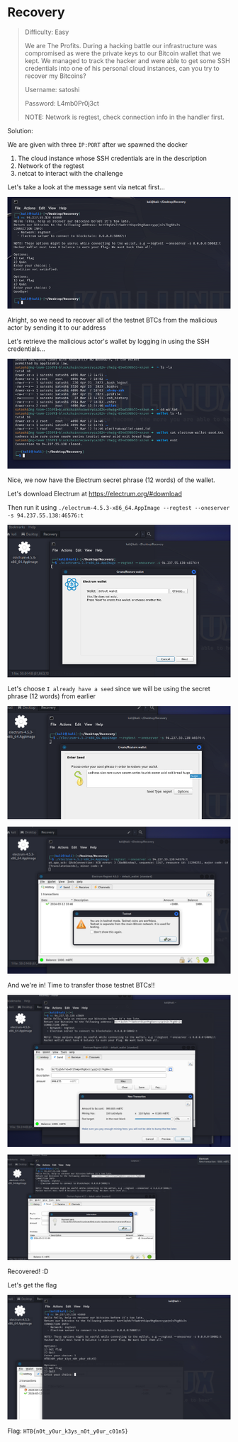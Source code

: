 # Recovery

> Difficulty: Easy
>
> We are The Profits. During a hacking battle our infrastructure was compromised as were the private keys to our Bitcoin wallet that we kept.
> We managed to track the hacker and were able to get some SSH credentials into one of his personal cloud instances, can you try to recover my Bitcoins?
> 
> Username: satoshi
> 
> Password: L4mb0Pr0j3ct
> 
> NOTE: Network is regtest, check connection info in the handler first.

Solution:

We are given with three `IP:PORT` after we spawned the docker
1. The cloud instance whose SSH credentials are in the description
2. Network of the regtest
3. netcat to interact with the challenge

Let's take a look at the message sent via netcat first...

![image](1.png)

Alright, so we need to recover all of the testnet BTCs from the malicious actor by sending it to our address

Let's retrieve the malicious actor's wallet by logging in using the SSH credentials...

![image](2.png)

Nice, we now have the Electrum secret phrase (12 words) of the wallet.

Let's download Electrum at https://electrum.org/#download

Then run it using `./electrum-4.5.3-x86_64.AppImage --regtest --oneserver -s 94.237.55.138:46576:t`

![image](3.png)

Let's choose `I already have a seed` since we will be using the secret phrase (12 words) from earlier

![image](4.png)

![image](5.png)

And we're in! Time to transfer those testnet BTCs!!

![image](6.png)

![image](7.png)

Recovered! :D

Let's get the flag

![image](8.png)

Flag: `HTB{n0t_y0ur_k3ys_n0t_y0ur_c01n5}`
